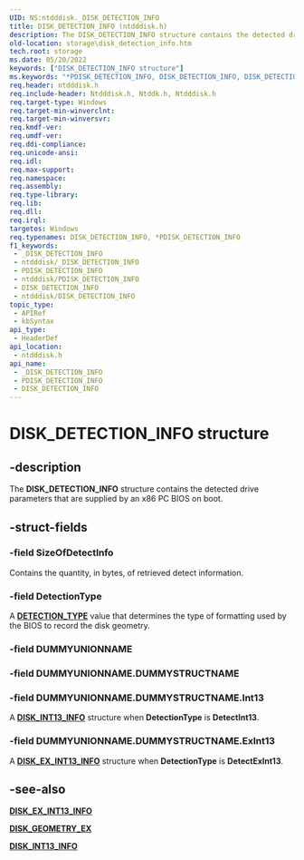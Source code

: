 ```yaml
---
UID: NS:ntdddisk._DISK_DETECTION_INFO
title: DISK_DETECTION_INFO (ntdddisk.h)
description: The DISK_DETECTION_INFO structure contains the detected drive parameters that are supplied by an x86 PC BIOS on boot.
old-location: storage\disk_detection_info.htm
tech.root: storage
ms.date: 05/20/2022
keywords: ["DISK_DETECTION_INFO structure"]
ms.keywords: "*PDISK_DETECTION_INFO, DISK_DETECTION_INFO, DISK_DETECTION_INFO structure [Storage Devices], PDISK_DETECTION_INFO, PDISK_DETECTION_INFO structure pointer [Storage Devices], _DISK_DETECTION_INFO, ntdddisk/DISK_DETECTION_INFO, ntdddisk/PDISK_DETECTION_INFO, storage.disk_detection_info, structs-disk_04ca1cb1-3995-47d9-9b5a-0e54ea98dbd6.xml"
req.header: ntdddisk.h
req.include-header: Ntdddisk.h, Ntddk.h, Ntdddisk.h
req.target-type: Windows
req.target-min-winverclnt: 
req.target-min-winversvr: 
req.kmdf-ver: 
req.umdf-ver: 
req.ddi-compliance: 
req.unicode-ansi: 
req.idl: 
req.max-support: 
req.namespace: 
req.assembly: 
req.type-library: 
req.lib: 
req.dll: 
req.irql: 
targetos: Windows
req.typenames: DISK_DETECTION_INFO, *PDISK_DETECTION_INFO
f1_keywords:
 - _DISK_DETECTION_INFO
 - ntdddisk/_DISK_DETECTION_INFO
 - PDISK_DETECTION_INFO
 - ntdddisk/PDISK_DETECTION_INFO
 - DISK_DETECTION_INFO
 - ntdddisk/DISK_DETECTION_INFO
topic_type:
 - APIRef
 - kbSyntax
api_type:
 - HeaderDef
api_location:
 - ntdddisk.h
api_name:
 - _DISK_DETECTION_INFO
 - PDISK_DETECTION_INFO
 - DISK_DETECTION_INFO
---
```


# DISK_DETECTION_INFO structure

## -description

The **DISK_DETECTION_INFO** structure contains the detected drive parameters that are supplied by an x86 PC BIOS on boot.

## -struct-fields

### -field SizeOfDetectInfo

Contains the quantity, in bytes, of retrieved detect information.

### -field DetectionType

A [**DETECTION_TYPE**](ne-ntdddisk-_detection_type.md) value that determines the type of formatting used by the BIOS to record the disk geometry.

### -field DUMMYUNIONNAME

### -field DUMMYUNIONNAME.DUMMYSTRUCTNAME

### -field DUMMYUNIONNAME.DUMMYSTRUCTNAME.Int13

A [**DISK_INT13_INFO**](ns-ntdddisk-_disk_int13_info.md) structure when **DetectionType** is **DetectInt13**.

### -field DUMMYUNIONNAME.DUMMYSTRUCTNAME.ExInt13

A [**DISK_EX_INT13_INFO**](ns-ntdddisk-_disk_ex_int13_info.md) structure when **DetectionType** is **DetectExInt13**.

## -see-also

[**DISK_EX_INT13_INFO**](ns-ntdddisk-_disk_ex_int13_info.md)

[**DISK_GEOMETRY_EX**](ns-ntdddisk-_disk_geometry_ex.md)

[**DISK_INT13_INFO**](ns-ntdddisk-_disk_int13_info.md)
